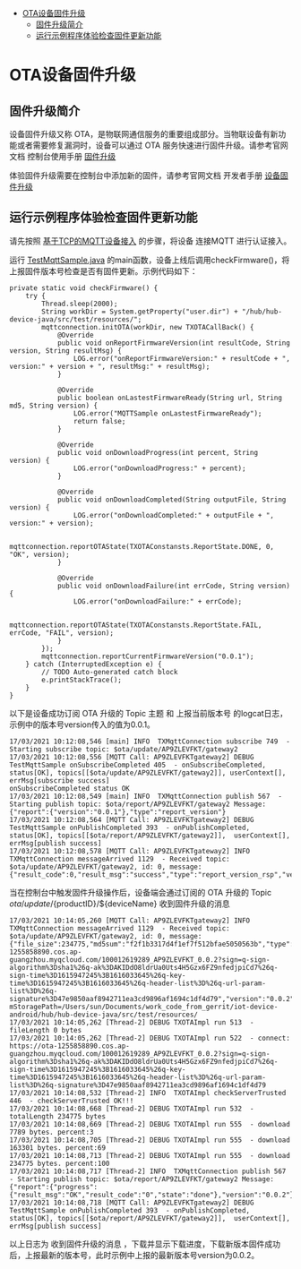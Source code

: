 * [OTA设备固件升级](#OTA设备固件升级)
  * [固件升级简介](#固件升级简介)
  * [运行示例程序体验检查固件更新功能](#运行示例程序体验检查固件更新功能)

# OTA设备固件升级
## 固件升级简介
设备固件升级又称 OTA，是物联网通信服务的重要组成部分。当物联设备有新功能或者需要修复漏洞时，设备可以通过 OTA 服务快速进行固件升级。请参考官网文档 控制台使用手册 [固件升级](https://cloud.tencent.com/document/product/634/14673)

体验固件升级需要在控制台中添加新的固件，请参考官网文档 开发者手册 [设备固件升级](https://cloud.tencent.com/document/product/634/14674)

## 运行示例程序体验检查固件更新功能

请先按照 [基于TCP的MQTT设备接入](../docs/基于TCP的MQTT设备接入.md) 的步骤，将设备 连接MQTT 进行认证接入。

运行 [TestMqttSample.java](../src/test/java/com/tencent/iot/hub/device/java/core/mqtt/TestMqttSample.java) 的main函数，设备上线后调用checkFirmware()，将上报固件版本号检查是否有固件更新。示例代码如下：
```
private static void checkFirmware() {
    try {
        Thread.sleep(2000);
        String workDir = System.getProperty("user.dir") + "/hub/hub-device-java/src/test/resources/";
        mqttconnection.initOTA(workDir, new TXOTACallBack() {
        	@Override
            public void onReportFirmwareVersion(int resultCode, String version, String resultMsg) {
                LOG.error("onReportFirmwareVersion:" + resultCode + ", version:" + version + ", resultMsg:" + resultMsg);
            }
            
            @Override
            public boolean onLastestFirmwareReady(String url, String md5, String version) {
                LOG.error("MQTTSample onLastestFirmwareReady");
                return false;
            }
            
            @Override
            public void onDownloadProgress(int percent, String version) {
                LOG.error("onDownloadProgress:" + percent);
            }
            
            @Override
            public void onDownloadCompleted(String outputFile, String version) {
                LOG.error("onDownloadCompleted:" + outputFile + ", version:" + version);
            
                mqttconnection.reportOTAState(TXOTAConstansts.ReportState.DONE, 0, "OK", version);
            }
            
            @Override
            public void onDownloadFailure(int errCode, String version) {
                LOG.error("onDownloadFailure:" + errCode);
            
                mqttconnection.reportOTAState(TXOTAConstansts.ReportState.FAIL, errCode, "FAIL", version);
            }
        });
        mqttconnection.reportCurrentFirmwareVersion("0.0.1");
    } catch (InterruptedException e) {
        // TODO Auto-generated catch block
        e.printStackTrace();
    }
}
```

以下是设备成功订阅 OTA 升级的 Topic 主题 和 上报当前版本号 的logcat日志，示例中的版本号version传入的值为0.0.1。
```
17/03/2021 10:12:08,546 [main] INFO  TXMqttConnection subscribe 749  - Starting subscribe topic: $ota/update/AP9ZLEVFKT/gateway2
17/03/2021 10:12:08,556 [MQTT Call: AP9ZLEVFKTgateway2] DEBUG TestMqttSample onSubscribeCompleted 405  - onSubscribeCompleted, status[OK], topics[[$ota/update/AP9ZLEVFKT/gateway2]], userContext[], errMsg[subscribe success]
onSubscribeCompleted status OK
17/03/2021 10:12:08,549 [main] INFO  TXMqttConnection publish 567  - Starting publish topic: $ota/report/AP9ZLEVFKT/gateway2 Message: {"report":{"version":"0.0.1"},"type":"report_version"}
17/03/2021 10:12:08,564 [MQTT Call: AP9ZLEVFKTgateway2] DEBUG TestMqttSample onPublishCompleted 393  - onPublishCompleted, status[OK], topics[[$ota/report/AP9ZLEVFKT/gateway2]],  userContext[], errMsg[publish success]
17/03/2021 10:12:08,578 [MQTT Call: AP9ZLEVFKTgateway2] INFO  TXMqttConnection messageArrived 1129  - Received topic: $ota/update/AP9ZLEVFKT/gateway2, id: 0, message: {"result_code":0,"result_msg":"success","type":"report_version_rsp","version":"0.0.1"}
```

当在控制台中触发固件升级操作后，设备端会通过订阅的 OTA 升级的 Topic $ota/update/${productID}/${deviceName} 收到固件升级的消息

```
17/03/2021 10:14:05,260 [MQTT Call: AP9ZLEVFKTgateway2] INFO  TXMqttConnection messageArrived 1129  - Received topic: $ota/update/AP9ZLEVFKT/gateway2, id: 0, message: {"file_size":234775,"md5sum":"f2f1b3317d4f1ef7f512bfae5050563b","type":"update_firmware","url":"https://ota-1255858890.cos.ap-guangzhou.myqcloud.com/100012619289_AP9ZLEVFKT_0.0.2?sign=q-sign-algorithm%3Dsha1%26q-ak%3DAKIDdO8ldrUa0Uts4H5Gzx6FZ9nfedjpiCd7%26q-sign-time%3D1615947245%3B1616033645%26q-key-time%3D1615947245%3B1616033645%26q-header-list%3D%26q-url-param-list%3D%26q-signature%3D47e9850aaf8942711ea3cd9896af1694c1df4d79","version":"0.0.2"}
mStoragePath=/Users/sun/Documents/work_code_from_gerrit/iot-device-android/hub/hub-device-java/src/test/resources/
17/03/2021 10:14:05,262 [Thread-2] DEBUG TXOTAImpl run 513  - fileLength 0 bytes
17/03/2021 10:14:05,262 [Thread-2] DEBUG TXOTAImpl run 522  - connect: https://ota-1255858890.cos.ap-guangzhou.myqcloud.com/100012619289_AP9ZLEVFKT_0.0.2?sign=q-sign-algorithm%3Dsha1%26q-ak%3DAKIDdO8ldrUa0Uts4H5Gzx6FZ9nfedjpiCd7%26q-sign-time%3D1615947245%3B1616033645%26q-key-time%3D1615947245%3B1616033645%26q-header-list%3D%26q-url-param-list%3D%26q-signature%3D47e9850aaf8942711ea3cd9896af1694c1df4d79
17/03/2021 10:14:08,532 [Thread-2] INFO  TXOTAImpl checkServerTrusted 446  - checkServerTrusted OK!!!
17/03/2021 10:14:08,668 [Thread-2] DEBUG TXOTAImpl run 532  - totalLength 234775 bytes
17/03/2021 10:14:08,669 [Thread-2] DEBUG TXOTAImpl run 555  - download 7789 bytes. percent:3
17/03/2021 10:14:08,705 [Thread-2] DEBUG TXOTAImpl run 555  - download 163301 bytes. percent:69
17/03/2021 10:14:08,713 [Thread-2] DEBUG TXOTAImpl run 555  - download 234775 bytes. percent:100
17/03/2021 10:14:08,717 [Thread-2] INFO  TXMqttConnection publish 567  - Starting publish topic: $ota/report/AP9ZLEVFKT/gateway2 Message: {"report":{"progress":{"result_msg":"OK","result_code":"0","state":"done"},"version":"0.0.2"},"type":"report_progress"}
17/03/2021 10:14:08,718 [MQTT Call: AP9ZLEVFKTgateway2] DEBUG TestMqttSample onPublishCompleted 393  - onPublishCompleted, status[OK], topics[[$ota/report/AP9ZLEVFKT/gateway2]],  userContext[], errMsg[publish success]
```
以上日志为 收到固件升级的消息 ，下载并显示下载进度，下载新版本固件成功后，上报最新的版本号，此时示例中上报的最新版本号version为0.0.2。





